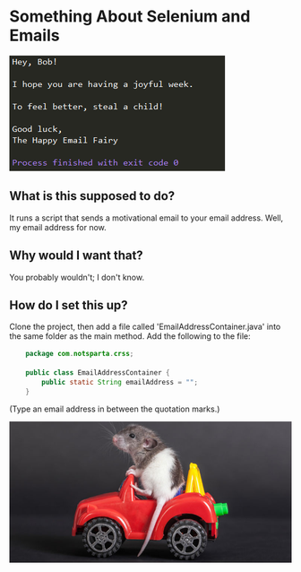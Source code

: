 # Something About Selenium and Emails

![](https://github.com/Coletterbox/Happy-Emails/blob/master/Sample%20output.png?raw=true)

## What is this supposed to do?
It runs a script that sends a motivational email to your email address. Well, my email address for now.
## Why would I want that?
You probably wouldn't; I don't know.
## How do I set this up?
Clone the project, then add a file called 'EmailAddressContainer.java' into the same folder as the main method. Add the following to the file:
```java
    package com.notsparta.crss;
    
    public class EmailAddressContainer {
        public static String emailAddress = "";
    }
```
(Type an email address in between the quotation marks.)

![](https://github.com/Coletterbox/Happy-Emails/blob/master/rat-driving-car-760x380.jpg?raw=true)
